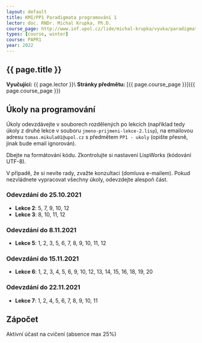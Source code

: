 ```yaml
---
layout: default
title: KMI/PP1 Paradigmata programování 1
lector: doc. RNDr. Michal Krupka, Ph.D.
course_page: http://www.inf.upol.cz/lide/michal-krupka/vyuka/paradigmata-programovani-1
types: [course, winter]
course: PAPR1
year: 2022
---
```


## {{ page.title }}
**Vyučující:** {{ page.lector }}\\
**Stránky předmětu:** [{{ page.course_page }}]({{ page.course_page }})

## Úkoly na programování
Úkoly odevzdávejte v souborech rozdělených po lekcích (například tedy úkoly z druhé lekce v souboru `jmeno-prijmeni-lekce-2.lisp`), na emailovou adresu `tomas.mikula01@upol.cz` s předmětem `PP1 - ukoly` (opište přesně, jinak bude email ignorován).

Dbejte na formátování kódu. Zkontrolujte si nastavení LispWorks (kódování UTF-8).

V případě, že si nevíte rady, zvažte konzultaci (domluva e-mailem). Pokud nezvládnete vypracovat všechny úkoly, odevzdejte alespoň část.

### Odevzdání do 25.10.2021
* **Lekce 2**: 5, 7, 9, 10, 12
* **Lekce 3**: 8, 10, 11, 12

### Odevzdání do 8.11.2021
* **Lekce 5**: 1, 2, 3, 5, 6, 7, 8, 9, 10, 11, 12

### Odevzdání do 15.11.2021
* **Lekce 6**: 1, 2, 3, 4, 5, 6, 9, 10, 12, 13, 14, 15, 16, 18, 19, 20

### Odevzdání do 22.11.2021
* **Lekce 7**: 1, 2, 4, 5, 6, 7, 8, 9, 10, 11

<!-- ## Showcase
Stránka s obrázky vytvořených za pomoci želvý grafiky v jazyku Lisp je dostupná [zde](/teaching/showcase). -->

## Zápočet
Aktivní účast na cvičení (absence max 25%)

